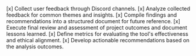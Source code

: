 [x] Collect user feedback through Discord channels.
[x] Analyze collected feedback for common themes and insights.
[x] Compile findings and recommendations into a structured document for future reference.
[x] Execute final review and assessment of project outcomes and document lessons learned.
[x] Define metrics for evaluating the tool's effectiveness and ethical alignment.
[x] Develop actionable recommendations based on the analysis outcomes.